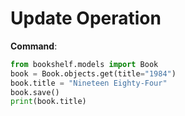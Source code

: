 # Update Operation

**Command**:
```python
from bookshelf.models import Book
book = Book.objects.get(title="1984")
book.title = "Nineteen Eighty-Four"
book.save()
print(book.title)